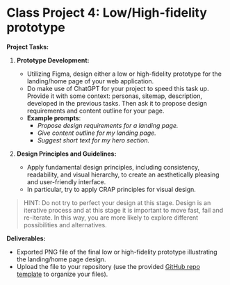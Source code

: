 # Class Project 4: Low/High-fidelity prototype

**Project Tasks:**

1. **Prototype Development:**
   - Utilizing Figma, design either a low or high-fidelity prototype for the landing/home page of your web application.
   - Do make use of ChatGPT for your project to speed this task up. Provide it with some context: personas, sitemap, description, developed in the previous tasks. Then ask it to propose design requirements and content outline for your page.
   - **Example prompts**:
     - _Propose  design requirements for a landing page._
     - _Give content outline for my landing page._
     - _Suggest short text for my hero section._

2. **Design Principles and Guidelines:**
   - Apply fundamental design principles, including consistency, readability, and visual hierarchy, to create an aesthetically pleasing and user-friendly interface.
   - In particular, try to apply CRAP principles for visual design.
  
  > HINT: Do not try to perfect your design at this stage. Design is an iterative process and at this stage it is important to move fast, fail and re-iterate. In this way, you are more likely to explore different possibilities and alternatives.

**Deliverables:**

- Exported PNG file of the final low or high-fidelity prototype illustrating the landing/home page design.
- Upload the file to your repository (use the provided [GitHub repo template](https://github.com/mcagalj/HCI-2023-24-template.git) to organize your files).
